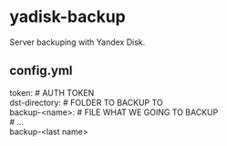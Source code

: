 # yadisk-backup
Server backuping with Yandex Disk.
## config.yml
token: # AUTH TOKEN  
dst-directory: # FOLDER TO BACKUP TO  
backup-\<name>: # FILE WHAT WE GOING TO BACKUP  
\# ...  
backup-\<last name> 
